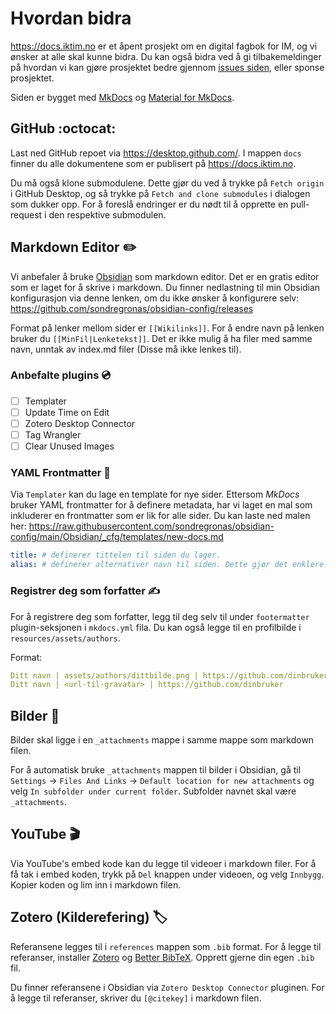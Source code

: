 # **Hvordan bidra**
https://docs.iktim.no er et åpent prosjekt om en digital fagbok for IM, og vi ønsker at alle skal kunne bidra. Du kan også bidra ved å gi tilbakemeldinger på hvordan vi kan gjøre prosjektet bedre gjennom [issues siden](https://github.com/VaagenIM/docs.iktim.no/issues), eller sponse prosjektet.

Siden er bygget med [MkDocs](https://www.mkdocs.org/) og [Material for MkDocs](https://squidfunk.github.io/mkdocs-material/).

## **GitHub** :octocat:
Last ned GitHub repoet via https://desktop.github.com/. I mappen `docs` finner du alle dokumentene som er publisert på https://docs.iktim.no.

Du må også klone submodulene. Dette gjør du ved å trykke på `Fetch origin` i GitHub Desktop, og så trykke på `Fetch and clone submodules` i dialogen som dukker opp. For å foreslå endringer er du nødt til å opprette en pull-request i den respektive submodulen.

## **Markdown Editor** :pencil2:
Vi anbefaler å bruke [Obsidian](https://obsidian.md/) som markdown editor. Det er en gratis editor som er laget for å skrive i markdown. Du finner nedlastning til min Obsidian konfigurasjon via denne lenken, om du ikke ønsker å konfigurere selv: https://github.com/sondregronas/obsidian-config/releases

Format på lenker mellom sider er `[[Wikilinks]]`. For å endre navn på lenken bruker du `[[MinFil|Lenketekst]]`. Det er ikke mulig å ha filer med samme navn, unntak av index.md filer (Disse må ikke lenkes til).

### **Anbefalte plugins** :cd:
- [ ] Templater
- [ ] Update Time on Edit
- [ ] Zotero Desktop Connector
- [ ] Tag Wrangler
- [ ] Clear Unused Images

### **YAML Frontmatter** :pencil:
Via `Templater` kan du lage en template for nye sider. Ettersom _MkDocs_ bruker YAML frontmatter for å definere metadata, har vi laget en mal som inkluderer en frontmatter som er lik for alle sider. Du kan laste ned malen her: https://raw.githubusercontent.com/sondregronas/obsidian-config/main/Obsidian/_cfg/templates/new-docs.md

```yaml
title: # definerer tittelen til siden du lager.
alias: # definerer alternativer navn til siden. Dette gjør det enklere å søke opp siden, mens den gir mulighet å lenke til siden under flere navn.
```
### **Registrer deg som forfatter** :writing_hand:
For å registrere deg som forfatter, legg til deg selv til under `footermatter` plugin-seksjonen i `mkdocs.yml` fila. Du kan også legge til en profilbilde i `resources/assets/authors`.

Format: 
```yaml
Ditt navn | assets/authors/dittbilde.png | https://github.com/dinbruker
Ditt navn | <url-til-gravatar> | https://github.com/dinbruker
```

## **Bilder** :art:
Bilder skal ligge i en `_attachments` mappe i samme mappe som markdown filen.

For å automatisk bruke `_attachments` mappen til bilder i Obsidian, gå til `Settings` -> `Files And Links` -> `Default location for new attachments` og velg `In subfolder under current folder`. Subfolder navnet skal være `_attachments`.

## **YouTube** :clapper:
Via YouTube's embed kode kan du legge til videoer i markdown filer. For å få tak i embed koden, trykk på `Del` knappen under videoen, og velg `Innbygg`. Kopier koden og lim inn i markdown filen.

## **Zotero (Kilderefering)** :label:
Referansene legges til i `references` mappen som `.bib` format. For å legge til referanser, installer [Zotero](https://www.zotero.org/) og [Better BibTeX](https://retorque.re/zotero-better-bibtex/). Opprett gjerne din egen `.bib` fil.

Du finner referansene i Obsidian via `Zotero Desktop Connector` pluginen. For å legge til referanser, skriver du `[@citekey]` i markdown filen.
